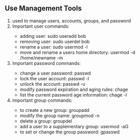 ## Use Management Tools


<ol>
<li> used to manage users, accounts, groups, and password </li>
<li>Important user  commands:  </li>
<ul>
<li> adding user: sudo useradd bob </li>
<li> removing user: sudo userdel bob </li>
<li> rename a user: sudo usermod -l <newname> <oldname> </li>
<li> move and rename a users home directory: usermod -d /home/newname -m <username> </li>
</ul>

<li>Important password commands: </li>
<ul>
<li> change a user password: passwd <username> </li>
<li> lock the user account: passwd -l <username> </li>
<li> unlock the account: passwd -u <username> </li>
<li> modify password expiration and aging rules: chage<username> </li>
<li> list the current password age information: chage -l <username> </li>
</ul>

<li> important group commands: </li>
<ul>
<li> to create a new group: groupadd <groupname> </li>
<li> modify the group name: groupmod -n <newname> <oldname>  </li>
<li> delete a group: groupdel <groupname> </li>
<li> add a user to a supplementary group: usermod -aG <groupname><username> </li>
<li> to set or change the group password: gpasswd <groupname> 
</li>
</ul>
</ol>
